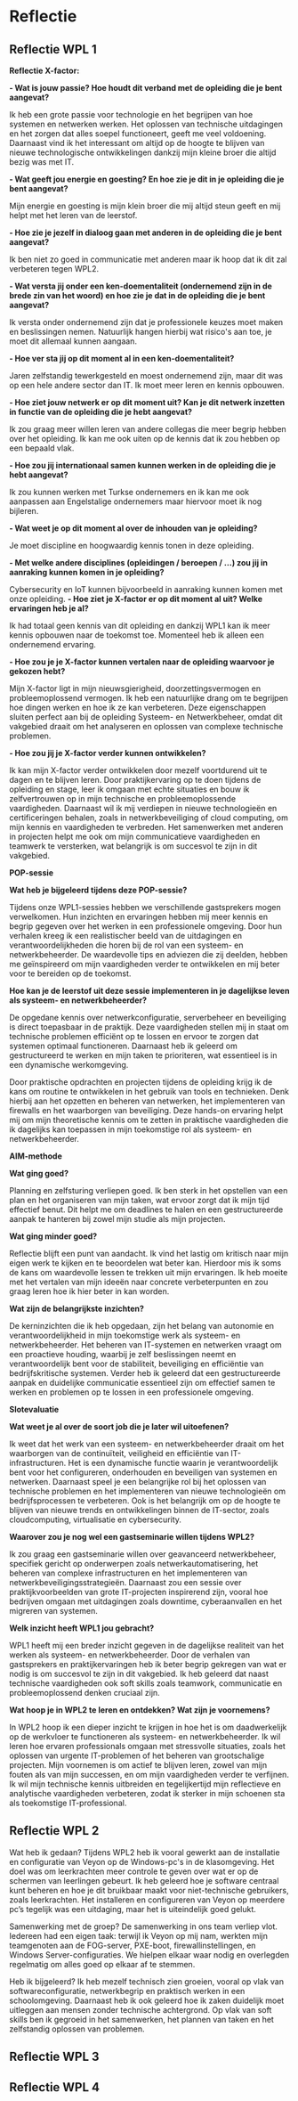 # Reflectie

## Reflectie WPL 1
**Reflectie X-factor:**

**- Wat is jouw passie? Hoe houdt dit verband met de opleiding die je bent aangevat?**

Ik heb een grote passie voor technologie en het begrijpen van hoe systemen en netwerken werken. Het oplossen van technische uitdagingen en het zorgen dat alles soepel functioneert, geeft me veel voldoening. Daarnaast vind ik het interessant om altijd op de hoogte te blijven van nieuwe technologische ontwikkelingen dankzij mijn kleine broer die altijd bezig was met IT.

**- Wat geeft jou energie en goesting? En hoe zie je dit in je opleiding die je bent aangevat?**

Mijn energie en goesting is mijn klein broer die mij altijd steun geeft en mij helpt met het leren van de leerstof.

**- Hoe zie je jezelf in dialoog gaan met anderen in de opleiding die je bent aangevat?**

Ik ben niet zo goed in communicatie met anderen maar ik hoop dat ik dit zal verbeteren tegen WPL2.

**- Wat versta jij onder een ken-doementaliteit  (ondernemend zijn in de brede zin van het woord) en hoe zie je dat in de opleiding die je bent aangevat?**

Ik versta onder ondernemend zijn dat je professionele keuzes moet maken en beslissingen nemen. Natuurlijk hangen hierbij wat risico's aan toe, je moet dit allemaal kunnen aangaan.

**-  Hoe ver sta jij op dit moment al in een ken-doementaliteit?**

Jaren zelfstandig tewerkgesteld en moest ondernemend zijn, maar dit was op een hele andere sector dan IT. Ik moet meer leren en kennis opbouwen.

**- Hoe ziet jouw netwerk er op dit moment uit? Kan je dit netwerk inzetten in functie van de opleiding die je hebt aangevat?**

Ik zou graag meer willen leren van andere collegas die meer begrip hebben over het opleiding. Ik kan me ook uiten op de kennis dat ik zou hebben op een bepaald vlak.

**- Hoe zou jij internationaal samen kunnen werken in de opleiding die je hebt aangevat?**

Ik zou kunnen werken met Turkse ondernemers en ik kan me ook aanpassen aan Engelstalige ondernemers maar hiervoor moet ik nog bijleren.

**- Wat weet je op dit moment al over de inhouden van je opleiding?**

Je moet discipline en hoogwaardig kennis tonen in deze opleiding.

**- Met welke andere disciplines (opleidingen / beroepen / ...) zou jij in aanraking kunnen komen in je opleiding?**

Cybersecurity en IoT kunnen bijvoorbeeld in aanraking kunnen komen met onze opleiding.
**- Hoe ziet je X-factor er op dit moment al uit? Welke ervaringen heb je al?**

Ik had totaal geen kennis van dit opleiding en dankzij WPL1 kan ik meer kennis opbouwen naar de toekomst toe. Momenteel heb ik alleen een ondernemend ervaring.

**- Hoe zou je je X-factor kunnen vertalen naar de opleiding waarvoor je gekozen hebt?**

Mijn X-factor ligt in mijn nieuwsgierigheid, doorzettingsvermogen en probleemoplossend vermogen. Ik heb een natuurlijke drang om te begrijpen hoe dingen werken en hoe ik ze kan verbeteren. Deze eigenschappen sluiten perfect aan bij de opleiding Systeem- en Netwerkbeheer, omdat dit vakgebied draait om het analyseren en oplossen van complexe technische problemen.

**- Hoe zou jij je X-factor verder kunnen ontwikkelen?**

Ik kan mijn X-factor verder ontwikkelen door mezelf voortdurend uit te dagen en te blijven leren. Door praktijkervaring op te doen tijdens de opleiding en stage, leer ik omgaan met echte situaties en bouw ik zelfvertrouwen op in mijn technische en probleemoplossende vaardigheden. Daarnaast wil ik mij verdiepen in nieuwe technologieën en certificeringen behalen, zoals in netwerkbeveiliging of cloud computing, om mijn kennis en vaardigheden te verbreden. Het samenwerken met anderen in projecten helpt me ook om mijn communicatieve vaardigheden en teamwerk te versterken, wat belangrijk is om succesvol te zijn in dit vakgebied.


**POP-sessie**

**Wat heb je bijgeleerd tijdens deze POP-sessie?**

Tijdens onze WPL1-sessies hebben we verschillende gastsprekers mogen verwelkomen. Hun inzichten en ervaringen hebben mij meer kennis en begrip gegeven over het werken in een professionele omgeving. Door hun verhalen kreeg ik een realistischer beeld van de uitdagingen en verantwoordelijkheden die horen bij de rol van een systeem- en netwerkbeheerder. De waardevolle tips en adviezen die zij deelden, hebben me geïnspireerd om mijn vaardigheden verder te ontwikkelen en mij beter voor te bereiden op de toekomst.

**Hoe kan je de leerstof uit deze sessie implementeren in je dagelijkse leven als systeem- en netwerkbeheerder?**

De opgedane kennis over netwerkconfiguratie, serverbeheer en beveiliging is direct toepasbaar in de praktijk. Deze vaardigheden stellen mij in staat om technische problemen efficiënt op te lossen en ervoor te zorgen dat systemen optimaal functioneren. Daarnaast heb ik geleerd om gestructureerd te werken en mijn taken te prioriteren, wat essentieel is in een dynamische werkomgeving.

Door praktische opdrachten en projecten tijdens de opleiding krijg ik de kans om routine te ontwikkelen in het gebruik van tools en technieken. Denk hierbij aan het opzetten en beheren van netwerken, het implementeren van firewalls en het waarborgen van beveiliging. Deze hands-on ervaring helpt mij om mijn theoretische kennis om te zetten in praktische vaardigheden die ik dagelijks kan toepassen in mijn toekomstige rol als systeem- en netwerkbeheerder.


**AIM-methode**

**Wat ging goed?**

Planning en zelfsturing verliepen goed. Ik ben sterk in het opstellen van een plan en het organiseren van mijn taken, wat ervoor zorgt dat ik mijn tijd effectief benut. Dit helpt me om deadlines te halen en een gestructureerde aanpak te hanteren bij zowel mijn studie als mijn projecten.

**Wat ging minder goed?**

Reflectie blijft een punt van aandacht. Ik vind het lastig om kritisch naar mijn eigen werk te kijken en te beoordelen wat beter kan. Hierdoor mis ik soms de kans om waardevolle lessen te trekken uit mijn ervaringen. Ik heb moeite met het vertalen van mijn ideeën naar concrete verbeterpunten en zou graag leren hoe ik hier beter in kan worden.

**Wat zijn de belangrijkste inzichten?**

De kerninzichten die ik heb opgedaan, zijn het belang van autonomie en verantwoordelijkheid in mijn toekomstige werk als systeem- en netwerkbeheerder. Het beheren van IT-systemen en netwerken vraagt om een proactieve houding, waarbij je zelf beslissingen neemt en verantwoordelijk bent voor de stabiliteit, beveiliging en efficiëntie van bedrijfskritische systemen. Verder heb ik geleerd dat een gestructureerde aanpak en duidelijke communicatie essentieel zijn om effectief samen te werken en problemen op te lossen in een professionele omgeving.


**Slotevaluatie**

**Wat weet je al over de soort job die je later wil uitoefenen?**

Ik weet dat het werk van een systeem- en netwerkbeheerder draait om het waarborgen van de continuïteit, veiligheid en efficiëntie van IT-infrastructuren. Het is een dynamische functie waarin je verantwoordelijk bent voor het configureren, onderhouden en beveiligen van systemen en netwerken. Daarnaast speel je een belangrijke rol bij het oplossen van technische problemen en het implementeren van nieuwe technologieën om bedrijfsprocessen te verbeteren. Ook is het belangrijk om op de hoogte te blijven van nieuwe trends en ontwikkelingen binnen de IT-sector, zoals cloudcomputing, virtualisatie en cybersecurity.

**Waarover zou je nog wel een gastseminarie willen tijdens WPL2?**

Ik zou graag een gastseminarie willen over geavanceerd netwerkbeheer, specifiek gericht op onderwerpen zoals netwerkautomatisering, het beheren van complexe infrastructuren en het implementeren van netwerkbeveiligingsstrategieën. Daarnaast zou een sessie over praktijkvoorbeelden van grote IT-projecten inspirerend zijn, vooral hoe bedrijven omgaan met uitdagingen zoals downtime, cyberaanvallen en het migreren van systemen.

**Welk inzicht heeft WPL1 jou gebracht?**

WPL1 heeft mij een breder inzicht gegeven in de dagelijkse realiteit van het werken als systeem- en netwerkbeheerder. Door de verhalen van gastsprekers en praktijkervaringen heb ik beter begrip gekregen van wat er nodig is om succesvol te zijn in dit vakgebied. Ik heb geleerd dat naast technische vaardigheden ook soft skills zoals teamwork, communicatie en probleemoplossend denken cruciaal zijn.

**Wat hoop je in WPL2 te leren en ontdekken? Wat zijn je voornemens?**

In WPL2 hoop ik een dieper inzicht te krijgen in hoe het is om daadwerkelijk op de werkvloer te functioneren als systeem- en netwerkbeheerder. Ik wil leren hoe ervaren professionals omgaan met stressvolle situaties, zoals het oplossen van urgente IT-problemen of het beheren van grootschalige projecten. Mijn voornemen is om actief te blijven leren, zowel van mijn fouten als van mijn successen, en om mijn vaardigheden verder te verfijnen. Ik wil mijn technische kennis uitbreiden en tegelijkertijd mijn reflectieve en analytische vaardigheden verbeteren, zodat ik sterker in mijn schoenen sta als toekomstige IT-professional.


## Reflectie WPL 2

Wat heb ik gedaan?
Tijdens WPL2 heb ik vooral gewerkt aan de installatie en configuratie van Veyon op de Windows-pc's in de klasomgeving. Het doel was om leerkrachten meer controle te geven over wat er op de schermen van leerlingen gebeurt. Ik heb geleerd hoe je software centraal kunt beheren en hoe je dit bruikbaar maakt voor niet-technische gebruikers, zoals leerkrachten. Het installeren en configureren van Veyon op meerdere pc’s tegelijk was een uitdaging, maar het is uiteindelijk goed gelukt.

Samenwerking met de groep?
De samenwerking in ons team verliep vlot. Iedereen had een eigen taak: terwijl ik Veyon op mij nam, werkten mijn teamgenoten aan de FOG-server, PXE-boot, firewallinstellingen, en Windows Server-configuraties. We hielpen elkaar waar nodig en overlegden regelmatig om alles goed op elkaar af te stemmen.

Heb ik bijgeleerd?
Ik heb mezelf technisch zien groeien, vooral op vlak van softwareconfiguratie, netwerkbegrip en praktisch werken in een schoolomgeving. Daarnaast heb ik ook geleerd hoe ik zaken duidelijk moet uitleggen aan mensen zonder technische achtergrond. Op vlak van soft skills ben ik gegroeid in het samenwerken, het plannen van taken en het zelfstandig oplossen van problemen.

## Reflectie WPL 3

## Reflectie WPL 4
